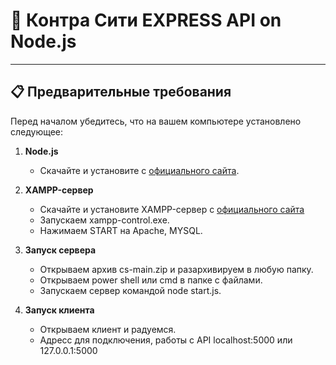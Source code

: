 # 🚀 Контра Сити EXPRESS API on Node.js  

-------

## 📋 Предварительные требования  
Перед началом убедитесь, что на вашем компьютере установлено следующее:  
1. **Node.js**  
   - Скачайте и установите с [официального сайта](https://nodejs.org/).
      
2. **XAMPP-сервер**  
   - Скачайте и установите XAMPP-сервер с [официального сайта](https://www.apachefriends.org/download.html)
   - Запускаем xampp-control.exe.
   - Нажимаем START на Apache, MYSQL.
     
3. **Запуск сервера**
   - Открываем архив cs-main.zip и разархивируем в любую папку.
   - Открываем power shell или cmd в папке с файлами.
   - Запускаем сервер командой node start.js.
  
4. **Запуск клиента**
   - Открываем клиент и радуемся.
   - Адресс для подключения, работы с API localhost:5000 или 127.0.0.1:5000


